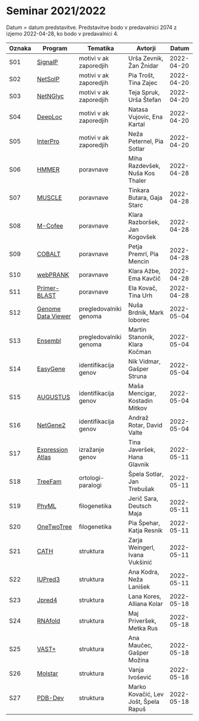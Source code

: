 # Seminar 2021/2022

Datum = datum predstavitve. Predstavitve bodo v predavalnici 2074 z izjemo 2022-04-28, ko bodo v predavalnici 4.

| Oznaka | Program            | Tematika               | Avtorji                              | Datum      |
| ------ | ------------------ | ---------------------- | ------------------------------------ | ---------- |
| S01    | [SignalP](naloge/s01-signalp)   | motivi v ak zaporedjih | Urša Zevnik, Žan Žnidar    | 2022-04-20 |
| S02    | [NetSolP](naloge/s02-netsolp)   | motivi v ak zaporedjih | Pia Trošt, Tina Zajec      | 2022-04-20 |
| S03    | [NetNGlyc](naloge/s03-netnglyc) | motivi v ak zaporedjih | Teja Spruk, Urša Štefan    | 2022-04-20 |
| S04    | [DeepLoc](naloge/s04-deeploc)   | motivi v ak zaporedjih | Natasa Vujovic, Ena Kartal | 2022-04-20 |
| S05    | [InterPro](naloge/s05-interpro) | motivi v ak zaporedjih | Neža Peternel, Pia Sotlar  | 2022-04-20 |
| S06    | [HMMER](naloge/s06-hmmer)               | poravnave              | Miha Razdevšek, Nuša Kos Thaler      | 2022-04-28 |
| S07    | [MUSCLE](naloge/s07-MUSCLE)             | poravnave              | Tinkara Butara, Gaja Starc           | 2022-04-28 |
| S08    | [M-Cofee](naloge/s08-m-coffee)          | poravnave              | Klara Razboršek, Jan Kogovšek        | 2022-04-28 |
| S09    | [COBALT](naloge/s09-cobalt)             | poravnave              | Petja Premrl, Pia Mencin             | 2022-04-28 |
| S10    | [webPRANK](naloge/s10-webprank)         | poravnave              | Klara Ažbe, Ema Kavčič               | 2022-04-28 |
| S11    | [Primer-BLAST](naloge/s11-primer-blast) | poravnave              | Ela Kovač, Tina Urh                  | 2022-04-28 |
| S12    | [Genome Data Viewer](naloge/s12-genome_data_viewer) | pregledovalniki genoma | Nuša Brdnik, Mark loborec            | 2022-05-04 |
| S13    | [Ensembl](naloge/s13-ensembl)                       | pregledovalniki genoma | Martin Stanonik, Klara Kočman        | 2022-05-04 |
| S14    | [EasyGene](naloge/s14-easygene)                     | identifikacija genov   | Nik Vidmar, Gašper Struna            | 2022-05-04 |
| S15    | [AUGUSTUS](naloge/s15-augustus)                     | identifikacija genov   | Maša Mencigar, Kostadin Mitkov       | 2022-05-04 |
| S16    | [NetGene2](naloge/s16-netgene2)                     | identifikacija genov   | Andraž Rotar, David Valte            | 2022-05-04 |
| S17    | [Expression Atlas](naloge/s17-expression-atlas)| izražanje genov        | Tina Javeršek, Hana Glavnik          | 2022-05-11 |
| S18    | [TreeFam](naloge/s18-treefam)                  | ortologi-paralogi      | Špela Sotlar, Jan Trebušak           | 2022-05-11 |
| S19    | [PhyML](naloge/s19-phyml)                      | filogenetika           | Jerič Sara, Deutsch Maja             | 2022-05-11 |
| S20    | [OneTwoTree](naloge/s20-onetwotree)            | filogenetika           | Pia Špehar, Katja Resnik             | 2022-05-11 |
| S21    | [CATH](naloge/s21-cath)                        | struktura              | Zarja Weingerl, Ivana Vukšinić       | 2022-05-11 |
| S22    | [IUPred3](naloge/s22-iupred3)                  | struktura              | Ana Kodra, Neža Lanišek              | 2022-05-11 |
| S23    | [Jpred4](naloge/s23-jpred4)   | struktura              | Lana Kores, Alliana Kolar            | 2022-05-18 |
| S24    | [RNAfold](naloge/s24-rnafold) | struktura              | Maj Priveršek, Metka Rus             | 2022-05-18 |
| S25    | [VAST+](naloge/s25-vast_plus) | struktura              | Ana Maučec, Gašper Možina            | 2022-05-18 |
| S26    | [Molstar](naloge/s26-molstar) | struktura              | Vanja Ivošević                       | 2022-05-18 |
| S27    | [PDB-Dev](naloge/s27-pdb-dev) | struktura              | Marko Kovačić, Lev Jošt, Špela Rapuš | 2022-05-18 |